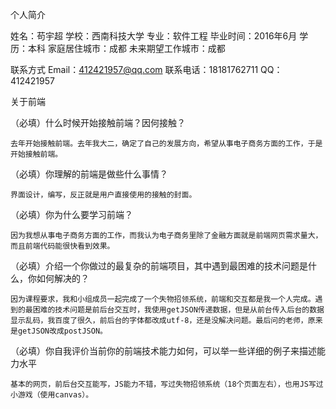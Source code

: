 个人简介

姓名：苟宇超  学校：西南科技大学  专业：软件工程  毕业时间：2016年6月  学历：本科  家庭居住城市：成都  未来期望工作城市：成都

联系方式
Email：412421957@qq.com  联系电话：18181762711  QQ：412421957

关于前端

（必填）什么时候开始接触前端？因何接触？
 
    去年开始接触前端。去年我大二，确定了自己的发展方向，希望从事电子商务方面的工作，于是开始接触前端。

（必填）你理解的前端是做些什么事情？

    界面设计，编写，反正就是用户直接使用的接触的封面。

（必填）你为什么要学习前端？

    因为我想从事电子商务方面的工作，而我认为电子商务里除了金融方面就是前端网页需求量大，而且前端代码能很快看到效果。

（必填）介绍一个你做过的最复杂的前端项目，其中遇到最困难的技术问题是什么，你如何解决的？

    因为课程要求，我和小组成员一起完成了一个失物招领系统，前端和交互都是我一个人完成。遇到的最困难的技术问题是前后台交互时，我使用getJSON传递数据，但是从前台传入后台的数据显示乱码，我百度了很久，前后台的字体都改成utf-8，还是没解决问题。最后问的老师，原来是getJSON改成postJSON。

（必填）你自我评价当前你的前端技术能力如何，可以举一些详细的例子来描述能力水平

    基本的网页，前后台交互能写，JS能力不错，写过失物招领系统（18个页面左右），也用JS写过小游戏（使用canvas）。
